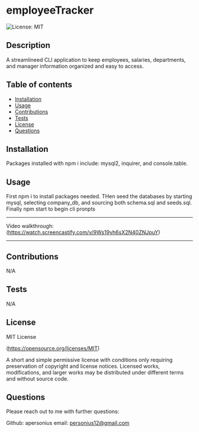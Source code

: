 # employeeTracker

![License: MIT](https://img.shields.io/badge/License-MIT-yellow.svg)

## Description

A streamlineed CLI application to keep employees, salaries, departments, and manager information organized and easy to access.

## Table of contents

- [Installation](#installation)
- [Usage](#usage)
- [Contributions](#contributions)
- [Tests](#tests)
- [License](#license)
- [Questions](#questions)

## Installation

Packages installed with npm i include: mysql2,  inquirer, and console.table.

## Usage

First npm i to install packages needed. THen seed the databases by starting mysql, selecting company_db, and sourcing both schema.sql and seeds.sql. Finally npm start to begin cli pronpts

---

Video walkthrough: (https://watch.screencastify.com/v/9Ws19yh6sX2N40ZNJpuY)

---

## Contributions

N/A

## Tests

N/A

## License

MIT License

(https://opensource.org/licenses/MIT)

A short and simple permissive license with conditions only requiring preservation of copyright and license notices. Licensed works, modifications, and larger works may be distributed under different terms and without source code.

## Questions

Please reach out to me with further questions:

Github: apersonius
email: personius12@gmail.com
